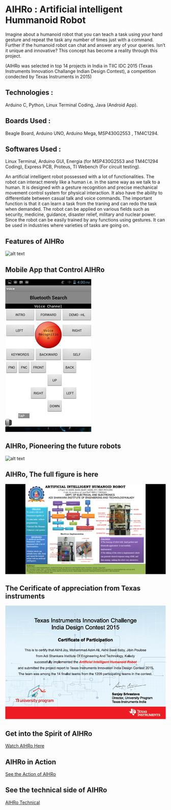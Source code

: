 # AIHRo : Artificial intelligent Hummanoid Robot

Imagine about a humanoid robot that you can teach a task using your hand gesture and repeat the task any number of times just with a command. Further if the humanoid robot can chat and answer any of your queries. Isn’t it unique and innovative? This concept has become a reality through this project. 

(AIHRo was selected in top 14 projects in India in TIIC IDC 2015 (Texas Instruments Innovation Challange Indian Design Contest), a competition condected by Texas Instruments in 2015) 

## Technologies : ## 
   Arduino C, Python, Linux Terminal Coding, Java (Android App).
   
## Boards Used : 
   Beagle Board, Arduino UNO, Arduino Mega, MSP430G2553 , TM4C1294.
   
## Softwares Used : 
   Linux Terminal, Arduino GUI, Energia (for MSP430G2553  and TM4C1294 Coding), Express PCB, Proteus, TI Webench (For circuit testing).
   
An artificial intelligent robot possessed with a lot of functionalities. The robot can interact merely like a human i.e. in the same way as we talk to a human. It is designed with a gesture recognition and precise mechanical movement control system for physical interaction. It also have the ability to differentiate between casual talk and voice commands. The important function is that it can learn a task from the traning and can redo the task when demanded. The robot can be applied on various fields such as security, medicine, guidance, disaster relief, military and nuclear power. Since the robot can be easily trained by any functions using gestures. It can be used in industries where varieties of tasks are going on.

## Features of AIHRo ##
![alt text](https://raw.githubusercontent.com/jibinp/Artificial-intelligent-Hummanoid-Robot-AIHRo-/master/Pics/A11.jpg)


## Mobile App that Control AIHRo ##
   ![alt text](https://raw.githubusercontent.com/jibinp/Artificial-intelligent-Hummanoid-Robot-AIHRo-/master/Pics/Aihro-Mobile-App.jpg)


## AIHRo, Pioneering the future robots ##
![alt text](https://raw.githubusercontent.com/jibinp/Artificial-intelligent-Hummanoid-Robot-AIHRo-/master/Pics/A10.jpg)

## AIHRo, The full figure is here ##
![alt text](https://raw.githubusercontent.com/jibinp/Artificial-intelligent-Hummanoid-Robot-AIHRo-/master/Pics/Aihro-Basics.png)



## The Cerificate of appreciation from Texas instruments ##
![alt text](https://raw.githubusercontent.com/jibinp/Artificial-intelligent-Hummanoid-Robot-AIHRo-/master/Pics/TIIC-2015.png)


## Get into the Spirit of AIHRo ##  
[ Watch AIHRo Here ](https://www.youtube.com/embed/e4UpsxuLVdQ)

## AIHRo in Action ##  
[See the Action of AIHRo](https://www.youtube.com/embed/T2OffaLuMAk)

## See the technical side of AIHRo ##   
[AIHRo Technical](https://www.youtube.com/embed/Ci-ox8ypSN4?list=PLZdijA6Eog24AbQCs4N7C8lgik7gkqYBd)
